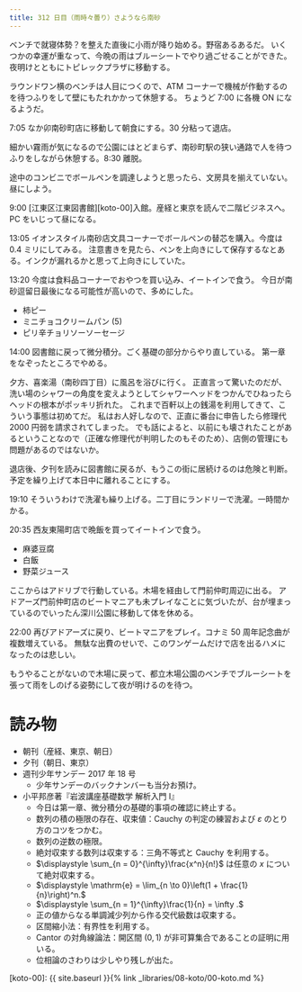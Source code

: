 ```yaml
---
title: 312 日目（雨時々曇り）さようなら南砂
---
```


ベンチで就寝体勢？を整えた直後に小雨が降り始める。野宿あるあるだ。
いくつかの幸運が重なって、今晩の雨はブルーシートでやり過ごせることができた。
夜明けとともにトピレックプラザに移動する。

ラウンドワン横のベンチは人目につくので、ATM コーナーで機械が作動するのを待つふりをして壁にもたれかかって休憩する。
ちょうど 7:00 に各機 ON になるようだ。

7:05 なか卯南砂町店に移動して朝食にする。30 分粘って退店。

細かい霧雨が気になるので公園にはとどまらず、南砂町駅の狭い通路で人を待つふりをしながら休憩する。8:30 離脱。

途中のコンビニでボールペンを調達しようと思ったら、文房具を揃えていない。昼にしよう。

9:00 [江東区江東図書館][koto-00]入館。産経と東京を読んで二階ビジネスへ。
PC をいじって昼になる。

13:05 イオンスタイル南砂店文具コーナーでボールペンの替芯を購入。今度は 0.4 ミリにしてみる。
注意書きを見たら、ペンを上向きにして保存するなとある。インクが漏れるかと思って上向きにしていた。

13:20 今度は食料品コーナーでおやつを買い込み、イートインで食う。
今日が南砂逗留日最後になる可能性が高いので、多めにした。
* 柿ピー
* ミニチョコクリームパン (5)
* ピリ辛チョリソーソーセージ

14:00 図書館に戻って微分積分。ごく基礎の部分からやり直している。
第一章をなぞったところでやめる。

夕方、喜楽湯（南砂四丁目）に風呂を浴びに行く。
正直言って驚いたのだが、洗い場のシャワーの角度を変えようとしてシャワーヘッドをつかんでひねったらヘッドの根本がポッキリ折れた。
これまで百軒以上の銭湯を利用してきて、こういう事態は初めてだ。
私はお人好しなので、正直に番台に申告したら修理代 2000 円弱を請求されてしまった。
でも話によると、以前にも壊されたことがあるということなので（正確な修理代が判明したのもそのため）、店側の管理にも問題があるのではないか。

退店後、夕刊を読みに図書館に戻るが、もうこの街に居続けるのは危険と判断。
予定を繰り上げて本日中に離れることにする。

19:10 そういうわけで洗濯も繰り上げる。二丁目にランドリーで洗濯。一時間かかる。

20:35 西友東陽町店で晩飯を買ってイートインで食う。
* 麻婆豆腐
* 白飯
* 野菜ジュース

ここからはアドリブで行動している。木場を経由して門前仲町周辺に出る。
アドアーズ門前仲町店のビートマニアも未プレイなことに気づいたが、台が埋まっているのでいったん深川公園に移動して体を休める。

22:00 再びアドアーズに戻り、ビートマニアをプレイ。コナミ 50 周年記念曲が複数増えている。
無駄な出費のせいで、このワンゲームだけで店を出るハメになったのは悲しい。

もうやることがないので木場に戻って、都立木場公園のベンチでブルーシートを張って雨をしのげる姿勢にして夜が明けるのを待つ。

# 読み物

* 朝刊（産経、東京、朝日）
* 夕刊（朝日、東京）
* 週刊少年サンデー 2017 年 18 号
  * 少年サンデーのバックナンバーも当分お預け。
* 小平邦彦著『岩波講座基礎数学 解析入門 I』
  * 今日は第一章、微分積分の基礎的事項の確認に終止する。
  * 数列の積の極限の存在、収束値：Cauchy の判定の練習および $\varepsilon$ のとり方のコツをつかむ。
  * 数列の逆数の極限。
  * 絶対収束する数列は収束する：三角不等式と Cauchy を利用する。
  * $\displaystyle \sum_{n = 0}^{\infty}\frac{x^n}{n!}$ は任意の $x$ について絶対収束する。
  * $\displaystyle \mathrm{e} = \lim_{n \to 0}\left(1 + \frac{1}{n}\right)^n.$
  * $\displaystyle \sum_{n = 1}^{\infty}\frac{1}{n} = \infty .$
  * 正の値からなる単調減少列から作る交代級数は収束する。
  * 区間縮小法：有界性を利用する。
  * Cantor の対角線論法：開区間 $(0, 1)$ が非可算集合であることの証明に用いる。
  * 位相論のさわりは少しやり残しが出た。

[koto-00]: {{ site.baseurl }}{% link _libraries/08-koto/00-koto.md %}
